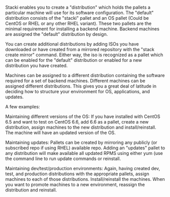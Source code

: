 Stacki enables you to create a "distribution" which holds the pallets a
particular machine will use for its software configuration. The "default"
distribution consists of the "stacki" pallet and an OS pallet (Could be CentOS
or RHEL or any other RHEL variant). These two pallets are the minimal
requirement for installing a backend machine. Backend machines are assigned the
"default" distribution by design. 

You can create additional distributions by adding ISOs you have downloaded or
have created from a mirrored repository with the "stack create mirror" command.
Either way, the iso is recognized as a pallet which can be enabled for the
"default" distribution or enabled for a new distribution you have created. 

Machines can be assigned to a different distribution containing the software
required for a set of backend machines. Different machines can be assigned
different distributions. This gives you a great deal of latitude in deciding
how to structure your environment for OS, applications, and updates.

A few examples:

Maintaining different versions of the OS: If you have installed with CentOS 6.5
and want to test on CentOS 6.6, add 6.6 as a pallet, create a new distribution,
assign machines to the new distribution and install/reinstall. The machine will
have an updated version of the OS.

Maintaining updates: Pallets can be created by mirroring any publicly (or
subscribed repo if using RHEL) available repo. Adding an "updates" pallet to
any distribution will make available all updated RPMS using either yum (use the
command line to run update commands  or reinstall.

Maintaining dev/test/production environments: Again, having created dev, test,
and production distributions with the appropriate pallets, assign machines to
each of those distributions. Install/reinstall the machines. When you want to
promote machines to a new environment, reassign the distribution and reinstall. 



